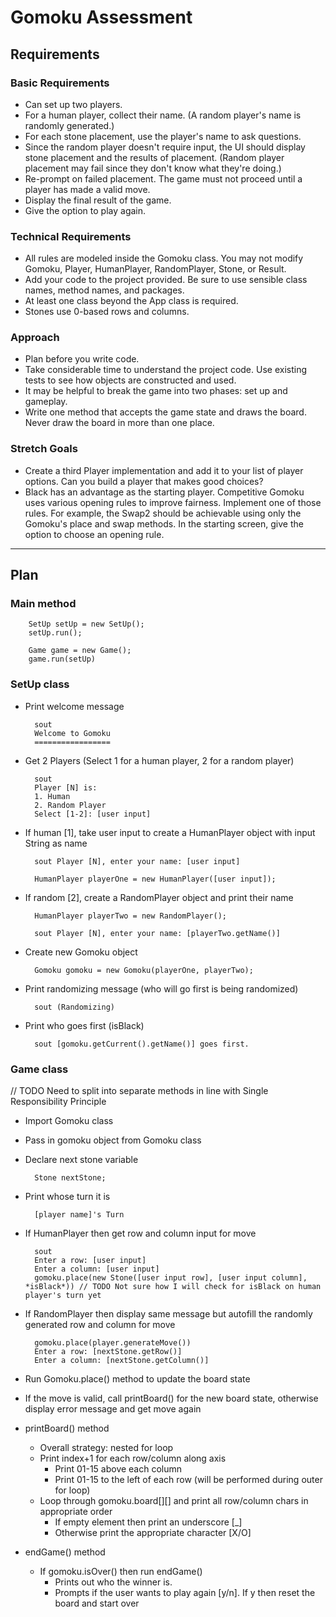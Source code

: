 # Gomoku Assessment

## Requirements

### Basic Requirements
* Can set up two players.
* For a human player, collect their name. (A random player's name is randomly generated.)
* For each stone placement, use the player's name to ask questions.
* Since the random player doesn't require input, the UI should display stone placement and the results of placement. (Random player placement may fail since they don't know what they're doing.)
* Re-prompt on failed placement. The game must not proceed until a player has made a valid move.
* Display the final result of the game.
* Give the option to play again.

### Technical Requirements
* All rules are modeled inside the Gomoku class. You may not modify Gomoku, Player, HumanPlayer, RandomPlayer, Stone, or Result.
* Add your code to the project provided. Be sure to use sensible class names, method names, and packages.
* At least one class beyond the App class is required.
* Stones use 0-based rows and columns.

### Approach
* Plan before you write code.
* Take considerable time to understand the project code. Use existing tests to see how objects are constructed and used.
* It may be helpful to break the game into two phases: set up and gameplay.
* Write one method that accepts the game state and draws the board. Never draw the board in more than one place.

### Stretch Goals
* Create a third Player implementation and add it to your list of player options. Can you build a player that makes good choices?
* Black has an advantage as the starting player. Competitive Gomoku uses various opening rules to improve fairness. Implement one of those rules. For example, the Swap2 should be achievable using only the Gomoku's place and swap methods. In the starting screen, give the option to choose an opening rule.
***
## Plan
### Main method


        SetUp setUp = new SetUp();
        setUp.run();
  
        Game game = new Game();
        game.run(setUp)
        
### SetUp class
* Print welcome message
    

        sout
        Welcome to Gomoku
        =================
* Get 2 Players (Select 1 for a human player, 2 for a random player)


        sout
        Player [N] is:
        1. Human
        2. Random Player
        Select [1-2]: [user input]
* If human [1], take user input to create a HumanPlayer object with input String as name


        sout Player [N], enter your name: [user input]

        HumanPlayer playerOne = new HumanPlayer([user input]);
* If random [2], create a RandomPlayer object and print their name


        HumanPlayer playerTwo = new RandomPlayer();

        sout Player [N], enter your name: [playerTwo.getName()]
* Create new Gomoku object


        Gomoku gomoku = new Gomoku(playerOne, playerTwo);
* Print randomizing message (who will go first is being randomized)


        sout (Randomizing)
* Print who goes first (isBlack)


        sout [gomoku.getCurrent().getName()] goes first.


### Game class
// TODO Need to split into separate methods in line with Single Responsibility Principle
* Import Gomoku class
* Pass in gomoku object from Gomoku class
* Declare next stone variable
    

        Stone nextStone;
* Print whose turn it is
    

        [player name]'s Turn
* If HumanPlayer then get row and column input for move


        sout
        Enter a row: [user input]
        Enter a column: [user input]
        gomoku.place(new Stone([user input row], [user input column], *isBlack*)) // TODO Not sure how I will check for isBlack on human player's turn yet
* If RandomPlayer then display same message but autofill the randomly generated row and column for move 
        

        gomoku.place(player.generateMove())
        Enter a row: [nextStone.getRow()]
        Enter a column: [nextStone.getColumn()]
* Run Gomoku.place() method to update the board state
* If the move is valid, call printBoard() for the new board state, otherwise display error message and get move again
* printBoard() method
  * Overall strategy: nested for loop
  * Print index+1 for each row/column along axis
    * Print 01-15 above each column
    * Print 01-15 to the left of each row (will be performed during outer for loop)
  * Loop through gomoku.board[][] and print all row/column chars in appropriate order
    * If empty element then print an underscore [_]
    * Otherwise print the appropriate character [X/O]
* endGame() method
  * If gomoku.isOver() then run endGame()
    * Prints out who the winner is.
    * Prompts if the user wants to play again [y/n]. If y then reset the board and start over